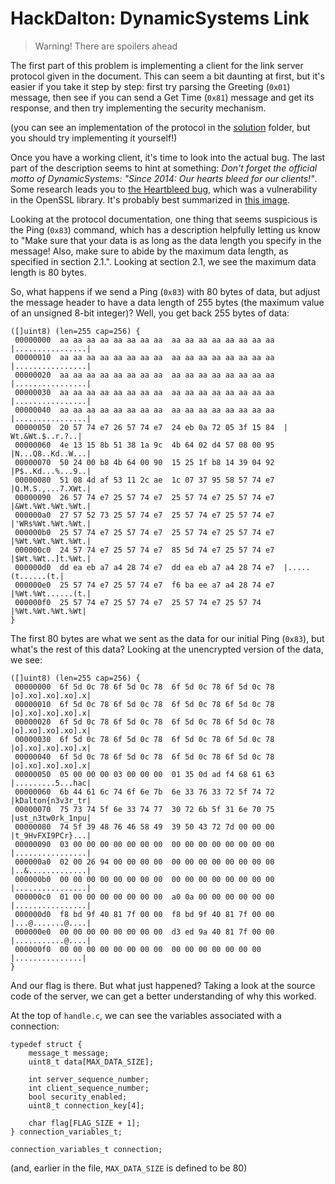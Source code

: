# HackDalton: DynamicSystems Link
> Warning! There are spoilers ahead

The first part of this problem is implementing a client for the link server protocol given in the document. This can seem a bit daunting at first, but it's easier if you take it step by step: first try parsing the Greeting (`0x01`) message, then see if you can send a Get Time (`0x81`) message and get its response, and then try implementing the security mechanism.

(you can see an implementation of the protocol in the [solution](./solution) folder, but you should try implementing it yourself!)

Once you have a working client, it's time to look into the actual bug. The last part of the description seems to hint at something: _Don't forget the official motto of DynamicSystems: "Since 2014: Our hearts bleed for our clients!"_. Some research leads you to [the Heartbleed bug](https://en.wikipedia.org/wiki/Heartbleed), which was a vulnerability in the OpenSSL library. It's probably best summarized in [this image](https://en.wikipedia.org/wiki/File:Simplified_Heartbleed_explanation.svg). 

Looking at the protocol documentation, one thing that seems suspicious is the Ping (`0x83`) command, which has a description helpfully letting us know to "Make sure that your data is as long as the data length you specify in the message! Also, make sure to abide by the maximum data length, as specified in section 2.1.". Looking at section 2.1, we see the maximum data length is 80 bytes.

So, what happens if we send a Ping (`0x83`) with 80 bytes of data, but adjust the message header to have a data length of 255 bytes (the maximum value of an unsigned 8-bit integer)? Well, you get back 255 bytes of data:
```
([]uint8) (len=255 cap=256) {
 00000000  aa aa aa aa aa aa aa aa  aa aa aa aa aa aa aa aa  |................|
 00000010  aa aa aa aa aa aa aa aa  aa aa aa aa aa aa aa aa  |................|
 00000020  aa aa aa aa aa aa aa aa  aa aa aa aa aa aa aa aa  |................|
 00000030  aa aa aa aa aa aa aa aa  aa aa aa aa aa aa aa aa  |................|
 00000040  aa aa aa aa aa aa aa aa  aa aa aa aa aa aa aa aa  |................|
 00000050  20 57 74 e7 26 57 74 e7  24 eb 0a 72 05 3f 15 84  | Wt.&Wt.$..r.?..|
 00000060  4e 13 15 8b 51 38 1a 9c  4b 64 02 d4 57 08 00 95  |N...Q8..Kd..W...|
 00000070  50 24 00 b8 4b 64 00 90  15 25 1f b8 14 39 04 92  |P$..Kd...%...9..|
 00000080  51 08 4d af 53 11 2c ae  1c 07 37 95 58 57 74 e7  |Q.M.S.,...7.XWt.|
 00000090  26 57 74 e7 25 57 74 e7  25 57 74 e7 25 57 74 e7  |&Wt.%Wt.%Wt.%Wt.|
 000000a0  27 57 52 73 25 57 74 e7  25 57 74 e7 25 57 74 e7  |'WRs%Wt.%Wt.%Wt.|
 000000b0  25 57 74 e7 25 57 74 e7  25 57 74 e7 25 57 74 e7  |%Wt.%Wt.%Wt.%Wt.|
 000000c0  24 57 74 e7 25 57 74 e7  85 5d 74 e7 25 57 74 e7  |$Wt.%Wt..]t.%Wt.|
 000000d0  dd ea eb a7 a4 28 74 e7  dd ea eb a7 a4 28 74 e7  |.....(t......(t.|
 000000e0  25 57 74 e7 25 57 74 e7  f6 ba ee a7 a4 28 74 e7  |%Wt.%Wt......(t.|
 000000f0  25 57 74 e7 25 57 74 e7  25 57 74 e7 25 57 74     |%Wt.%Wt.%Wt.%Wt|
}
```

The first 80 bytes are what we sent as the data for our initial Ping (`0x83`), but what's the rest of this data? Looking at the unencrypted version of the data, we see:

```
([]uint8) (len=255 cap=256) {
 00000000  6f 5d 0c 78 6f 5d 0c 78  6f 5d 0c 78 6f 5d 0c 78  |o].xo].xo].xo].x|
 00000010  6f 5d 0c 78 6f 5d 0c 78  6f 5d 0c 78 6f 5d 0c 78  |o].xo].xo].xo].x|
 00000020  6f 5d 0c 78 6f 5d 0c 78  6f 5d 0c 78 6f 5d 0c 78  |o].xo].xo].xo].x|
 00000030  6f 5d 0c 78 6f 5d 0c 78  6f 5d 0c 78 6f 5d 0c 78  |o].xo].xo].xo].x|
 00000040  6f 5d 0c 78 6f 5d 0c 78  6f 5d 0c 78 6f 5d 0c 78  |o].xo].xo].xo].x|
 00000050  05 00 00 00 03 00 00 00  01 35 0d ad f4 68 61 63  |.........5...hac|
 00000060  6b 44 61 6c 74 6f 6e 7b  6e 33 76 33 72 5f 74 72  |kDalton{n3v3r_tr|
 00000070  75 73 74 5f 6e 33 74 77  30 72 6b 5f 31 6e 70 75  |ust_n3tw0rk_1npu|
 00000080  74 5f 39 48 76 46 58 49  39 50 43 72 7d 00 00 00  |t_9HvFXI9PCr}...|
 00000090  03 00 00 00 00 00 00 00  00 00 00 00 00 00 00 00  |................|
 000000a0  02 00 26 94 00 00 00 00  00 00 00 00 00 00 00 00  |..&.............|
 000000b0  00 00 00 00 00 00 00 00  00 00 00 00 00 00 00 00  |................|
 000000c0  01 00 00 00 00 00 00 00  a0 0a 00 00 00 00 00 00  |................|
 000000d0  f8 bd 9f 40 81 7f 00 00  f8 bd 9f 40 81 7f 00 00  |...@.......@....|
 000000e0  00 00 00 00 00 00 00 00  d3 ed 9a 40 81 7f 00 00  |...........@....|
 000000f0  00 00 00 00 00 00 00 00  00 00 00 00 00 00 00     |...............|
}
```

And our flag is there. But what just happened? Taking a look at the source code of the server, we can get a better understanding of why this worked.

At the top of `handle.c`, we can see the variables associated with a connection:
```
typedef struct {
	message_t message;
	uint8_t data[MAX_DATA_SIZE];

	int server_sequence_number;
	int client_sequence_number;
	bool security_enabled;
	uint8_t connection_key[4];

	char flag[FLAG_SIZE + 1];
} connection_variables_t;

connection_variables_t connection;
```
(and, earlier in the file, `MAX_DATA_SIZE` is defined to be 80)
